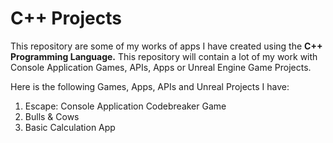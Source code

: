 <h1>C++ Projects</h1>

This repository are some of my works of apps I have created using the <b>C++ Programming Language.</b> This repository will contain a lot of my work with Console Application Games, APIs, Apps or Unreal Engine Game Projects.

Here is the following Games, Apps, APIs and Unreal Projects I have: 
<ol>
<li>Escape: Console Application Codebreaker Game</li>
<li>Bulls & Cows</li>
<li>Basic Calculation App</li>
</ol>



